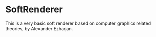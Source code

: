 # SoftRenderer
This is a very basic soft renderer based on computer graphics related theories, by Alexander Ezharjan.
